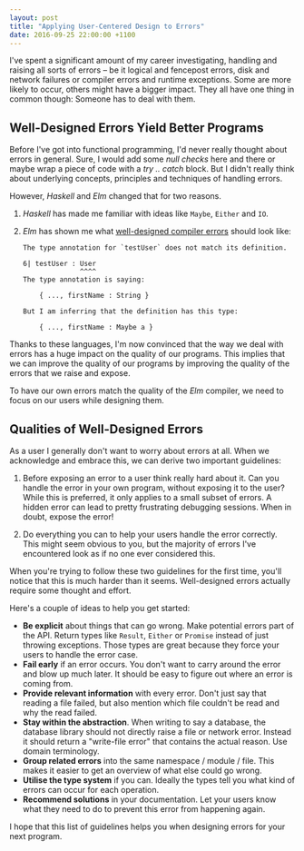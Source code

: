 ```yaml
---
layout: post
title: "Applying User-Centered Design to Errors"
date: 2016-09-25 22:00:00 +1100
---
```


I've spent a significant amount of my career investigating, handling and raising all
sorts of errors – be it logical and fencepost errors, disk and network failures or compiler errors and runtime
exceptions. Some are more likely to occur, others might have a bigger impact. They all have one thing in common
though: Someone has to deal with them.


## Well-Designed Errors Yield Better Programs

Before I've got into functional programming, I'd never really thought about errors in general. Sure, I would
add some *null checks* here and there or maybe wrap a piece of code with a *try .. catch* block. But I didn't
really think about underlying concepts, principles and techniques of handling errors.

However, *Haskell* and *Elm* changed that for two reasons.

1. *Haskell* has made me familiar with ideas like `Maybe`, `Either` and `IO`.
1. *Elm* has shown me what [well-designed compiler errors](http://elm-lang.org/blog/compiler-errors-for-humans)
   should look like:


   ````
   The type annotation for `testUser` does not match its definition.

   6| testUser : User
                 ^^^^
   The type annotation is saying:

       { ..., firstName : String }

   But I am inferring that the definition has this type:

       { ..., firstName : Maybe a }
   ````


Thanks to these languages, I'm now convinced that the way we deal with errors has a huge impact on the quality of
our programs. This implies that we can improve the quality of our programs by improving the quality of the errors
that we raise and expose.

To have our own errors match the quality of the *Elm* compiler, we need to focus on our users while designing them.

## Qualities of Well-Designed Errors

As a user I generally don't want to worry about errors at all. When we acknowledge and embrace this, we can derive
two important guidelines:

1. Before exposing an error to a user think really hard about it. Can you handle the error in your own program,
   without exposing it to the user? While this is preferred, it only applies to a small subset of errors. A hidden
   error can lead to pretty frustrating debugging sessions. When in doubt, expose the error!

1. Do everything you can to help your users handle the error correctly. This might seem obvious to you, but the
   majority of errors I've encountered look as if no one ever considered this.

When you're trying to follow these two guidelines for the first time, you'll notice that this is much harder than
it seems. Well-designed errors actually require some thought and effort.

Here's a couple of ideas to help you get started:

- **Be explicit** about things that can go wrong. Make potential errors part of the API. Return types like `Result`,
  `Either` or `Promise` instead of just throwing exceptions. Those types are great because they force your users
  to handle the error case.
- **Fail early** if an error occurs. You don't want to carry around the error and blow up much later. It should be
  easy to figure out where an error is coming from.
- **Provide relevant information** with every error. Don't just say that reading a file failed, but also mention
  which file couldn't be read and why the read failed.
- **Stay within the abstraction**. When writing to say a database, the database library should not directly raise
  a file or network error. Instead it should return a "write-file error" that contains the actual reason. Use domain
  terminology.
- **Group related errors** into the same namespace / module / file. This makes it easier to get an overview of what
  else could go wrong.
- **Utilise the type system** if you can. Ideally the types tell you what kind of errors can occur for each operation.
- **Recommend solutions** in your documentation. Let your users know what they need to do to prevent this error from
  happening again.


I hope that this list of guidelines helps you when designing errors for your next program.